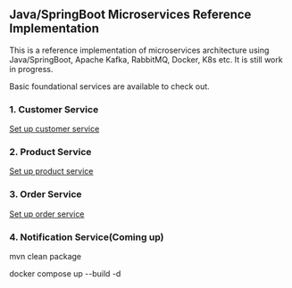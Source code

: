 ## Java/SpringBoot Microservices Reference Implementation

This is a reference implementation of microservices architecture using Java/SpringBoot, Apache Kafka, RabbitMQ, Docker, K8s etc.
It is still work in progress.

Basic foundational services are available to check out.

### 1. Customer Service
[Set up customer service](customer-service/README.md)

### 2. Product Service
[Set up product service](product-service/README.md)

### 3. Order Service
[Set up order service](order-service/README.md)

### 4. Notification Service(Coming up)



mvn clean package 

docker compose up --build -d







